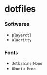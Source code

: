 # dotfiles


### Softwares
- `playerctl`
- `alacritty`

### Fonts
- `Jetbrains Mono`
- `Ubuntu Mono`
